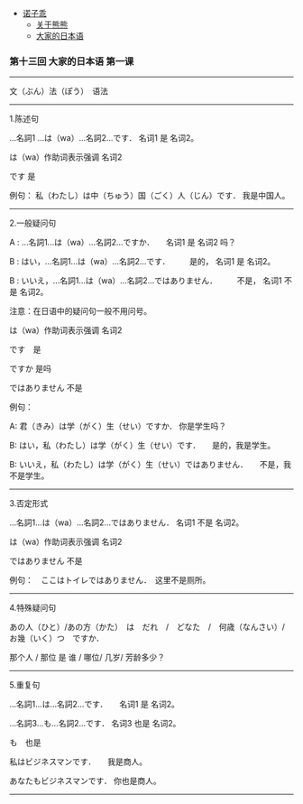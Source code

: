 - [诺子乖](Yi.md)
  - [关于熊熊](bear.md)
  - [大家的日本语](japanese.md)

### 第十三回 大家的日本语 第一课

-----------------------------------------------

文（ぶん）法（ぽう）　语法

----------------------------------------------------------

1.陈述句

...名詞1 ...は（wa）...名詞2...です．   名词1 是 名词2。

は（wa）作助词表示强调 名词2

です 是

例句： 私（わたし）は中（ちゅう）国（ごく）人（じん）です．  我是中国人。

----------------------------------------------------------

2.一般疑问句

A : ...名詞1...は（wa）...名詞2...ですか．　　名词1 是 名词2 吗？

B : はい，...名詞1...は（wa）...名詞2...です．　　　是的， 名词1 是 名词2。

B : いいえ，...名詞1...は（wa）...名詞2...ではありません．　　　不是， 名词1 不是 名词2。

注意：在日语中的疑问句一般不用问号。

は（wa）作助词表示强调 名词2

です　是

ですか 是吗

ではありません 不是

例句：

A: 君（きみ）は学（がく）生（せい）ですか．  你是学生吗？

B: はい，私（わたし）は学（がく）生（せい）です．　　是的，我是学生。

B: いいえ，私（わたし）は学（がく）生（せい）ではありません．　　不是，我不是学生。

----------------------------------------------------------

3.否定形式

...名詞1...は（wa）...名詞2...ではありません．  名词1 不是 名词2。

は（wa）作助词表示强调 名词2

ではありません 不是

例句：　ここはトイレではありません．　这里不是厕所。

----------------------------------------------------------

4.特殊疑问句

あの人（ひと）/あの方（かた）　は　だれ　/　どなた　/　何歳（なんさい）/　お幾（いく）つ　ですか．

那个人 / 那位 是 谁 / 哪位/ 几岁/ 芳龄多少？

---------------------------------------------------------

5.重复句

...名詞1...は...名詞2...です．　　名词1 是 名词2。

...名詞3...も...名詞2...です．    名词3 也是 名词2。

も　也是

私はビジネスマンです．　　我是商人。

あなたもビジネスマンです．   你也是商人。

-----------------------------------------------------------
